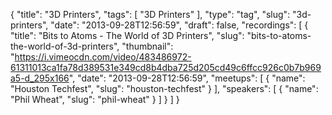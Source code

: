 {
  "title": "3D Printers",
  "tags": [
    "3D Printers"
  ],
  "type": "tag",
  "slug": "3d-printers",
  "date": "2013-09-28T12:56:59",
  "draft": false,
  "recordings": [
    {
      "title": "Bits to Atoms - The World of 3D Printers",
      "slug": "bits-to-atoms-the-world-of-3d-printers",
      "thumbnail": "https://i.vimeocdn.com/video/483486972-61311013ca1fa78d389531e349cd8b4dba725d205cd49c6ffcc926c0b7b969a5-d_295x166",
      "date": "2013-09-28T12:56:59",
      "meetups": [
        {
          "name": "Houston Techfest",
          "slug": "houston-techfest"
        }
      ],
      "speakers": [
        {
          "name": "Phil Wheat",
          "slug": "phil-wheat"
        }
      ]
    }
  ]
}